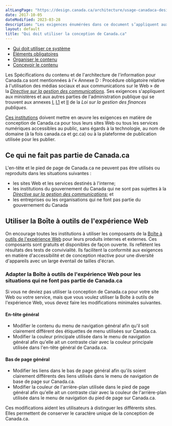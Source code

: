 ```yaml
---
altLangPage: "https://design.canada.ca/architecture/usage-canadaca-design.html"
date: 2017-10-05
dateModified: 2023-03-28
description: "Les exigences énumérées dans ce document s’appliquent aux ministères et aux autres parties de l’administration publique établie comme l’établissent les annexes I, I.1 et II de la Loi sur la gestion finances. Par conséquent, les institutions de la portée doivent appliquer les exigences en matière de conception de Canada.ca pour tous les sites Web ou toutes les services numériques."
layout: default
title: "Qui doit utiliser la conception de Canada.ca"
---
```


<div class="mrgn-tp-md mrgn-bttm-sm brdr-bttm">
  <div class="row mrgn-bttm-sm">
    <ul class="toc lst-spcd col-md-12">
      <li class="col-md-4"><a href="utilisation-concept-canadaca.html" class="list-group-item cust-active active">Qui doit utiliser ce système </a> </li>
      <li class="col-md-4"><a href="elements-obligatoires.html" class="list-group-item">Éléments obligatoires</a> </li>
      <li class="col-md-4"><a href="organiser-contenu.html" class="list-group-item">Organiser le contenu</a> </li>
      <li class="col-md-4"><a href="modeles.html" class="list-group-item">Concevoir le contenu</a> </li>
    </ul>
  </div>
</div>
<p> Les Spécifications du contenu et de l'architecture de l'information pour Canada.ca sont mentionnées à l'« Annexe D : Procédure obligatoire relative à l'utilisation des médias sociaux et aux communications sur le Web » de la&nbsp;<a href="http://www.tbs-sct.gc.ca/pol/doc-fra.aspx?id=30682"><cite>Directive sur la gestion des communications</cite></a>. Ses exigences s'appliquent aux ministères et aux autres parties de l'administration publique qui se trouvent aux annexes&nbsp;<a href="https://laws-lois.justice.gc.ca/fra/lois/f-11/page-19.html">I</a>,&nbsp;<a href="https://laws-lois.justice.gc.ca/fra/lois/f-11/page-20.html">I.1</a>&nbsp;et&nbsp;<a href="https://laws-lois.justice.gc.ca/fra/lois/f-11/page-21.html">II</a>&nbsp;de la <cite>Loi sur la gestion des finances publiques</cite>.</p>
<p><a href="https://www.canada.ca/fr/gouvernement/a-propos/systeme-conception/liste-institutions.html">Ces institutions</a> doivent mettre en œuvre les exigences en matière de conception de Canada.ca pour tous leurs sites Web ou tous les services numériques accessibles au public, sans égards à  la technologie, au nom de domaine (à la fois canada.ca et gc.ca) ou à la plateforme de publication utilisée pour les publier.</p>
<h2>Ce qui ne fait pas partie de Canada.ca</h2>
<p> L'en-tête et le pied de page de Canada.ca ne peuvent pas être utilisés ou reproduits dans les situations suivantes&nbsp;:</p>
<ul>
  <li>les sites Web et les services destinés à l'interne;</li>
  <li>les institutions du gouvernement du Canada qui ne sont pas sujettes à la <a href="http://www.tbs-sct.gc.ca/pol/doc-fra.aspx?id=30682"><cite>Directive sur la gestion des communications</cite></a>; et</li>
  <li>les entreprises ou les organisations qui ne font pas partie du gouvernement du Canada</li>
</ul>
<h2>Utiliser la Boîte à outils de l'expérience Web</h2>
<p>On encourage toutes les institutions à utiliser les composants de la&nbsp;<a href="https://www.canada.ca/fr/secretariat-conseil-tresor/services/communications-gouvernementales/boite-outils-experience-web.html">Boîte à outils de l'expérience Web</a>&nbsp;pour leurs produits internes et externes. Ces composants sont gratuits et disponibles de façon ouverte. Ils reflètent les résultats des tests de convivialité.  Ils facilitent la conformité aux exigences en matière d'accessibilité et de conception réactive pour une diversité d'appareils avec un large éventail de tailles d'écran.</p>
<h3>Adapter la Boîte à outils de l'expérience Web pour les situations qui ne font pas partie de Canada.ca</h3>
<p>Si vous ne deviez pas utiliser la conception de Canada.ca pour votre site Web ou votre service, mais que vous voulez utiliser la Boîte à outils de l'expérience Web, vous devez faire les modifications minimales suivantes.</p>
<h4>En-tête général</h4>
<ul>
  <li>Modifier le contenu du menu de navigation général afin qu'il soit clairement différent des étiquettes de menu utilisées sur Canada.ca.</li>
  <li>Modifier la couleur principale utilisée dans le menu de navigation général afin qu'elle ait un contraste clair avec la couleur principale utilisée dans l'en-tête général de Canada.ca.</li>
</ul>
<h4>Bas de page général</h4>
<ul>
  <li>Modifier les liens dans le bas de page général afin qu'ils soient clairement différents des liens utilisés dans le menu de navigation de base de page sur Canada.ca.</li>
  <li>Modifier la couleur de l'arrière-plan utilisée dans le pied de page général afin qu'elle ait un contraste clair avec la couleur de l'arrière-plan utilisée dans le menu de navigation du pied de page sur Canada.ca.</li>
</ul>
<p>Ces modifications aident les utilisateurs à distinguer les différents sites. Elles permettent de conserver le caractère unique de la conception de Canada.ca.</p>
